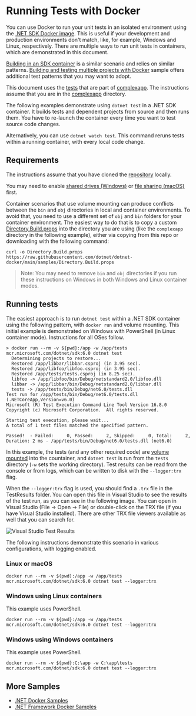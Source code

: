 # Running Tests with Docker

You can use Docker to run your unit tests in an isolated environment using the [.NET SDK Docker image](https://hub.docker.com/_/microsoft-dotnet-sdk/). This is useful if your development and production environments don't match, like, for example, Windows and Linux, respectively. There are multiple ways to run unit tests in containers, which are demonstrated in this document.

[Building in an SDK container](build-in-sdk-container.md) is a similar scenario and relies on similar patterns. [Building and testing multiple projects with Docker](https://github.com/dotnet/dotnet-docker/blob/main/samples/complexapp/README.md) sample offers additional test patterns that you may want to adopt.

This document uses the [tests](complexapp/tests) that are part of [complexapp](complexapp). The instructions assume that you are in the [complexapp](complexapp) directory.

The following examples demonstrate using `dotnet test` in a .NET SDK container. It builds tests and dependent projects from source and then runs them. You have to re-launch the container every time you want to test source code changes.

Alternatively, you can use `dotnet watch test`. This command reruns tests within a running container, with every local code change.

## Requirements

The instructions assume that you have cloned the [repository](https://github.com/dotnet/dotnet-docker) locally.

You may need to enable [shared drives (Windows)](https://docs.docker.com/docker-for-windows/#shared-drives) or [file sharing (macOS)](https://docs.docker.com/docker-for-mac/#file-sharing) first.

Container scenarios that use volume mounting can produce conflicts between the `bin` and `obj` directories in local and container environments.  To avoid that, you need to use a different set of `obj` and `bin` folders for your container environment. The easiest way to do that is to copy a custom [Directory.Build.props](Directory.Build.props) into the directory you are using (like the `complexapp` directory in the following example), either via copying from this repo or downloading with the following command:

```console
curl -o Directory.Build.props https://raw.githubusercontent.com/dotnet/dotnet-docker/main/samples/Directory.Build.props
```

> Note: You may need to remove `bin` and `obj` directories if you run these instructions on Windows in both Windows and Linux container modes.

## Running tests

The easiest approach is to run `dotnet test` within a .NET SDK container using the following pattern, with `docker run` and volume mounting.  This initial example is demonstrated on Windows with PowerShell (in Linux container mode). Instructions for all OSes follow.

```console
> docker run --rm -v ${pwd}:/app -w /app/tests mcr.microsoft.com/dotnet/sdk:6.0 dotnet test
  Determining projects to restore...
  Restored /app/libbar/libbar.csproj (in 3.95 sec).
  Restored /app/libfoo/libfoo.csproj (in 3.95 sec).
  Restored /app/tests/tests.csproj (in 8.25 sec).
  libfoo -> /app/libfoo/bin/Debug/netstandard2.0/libfoo.dll
  libbar -> /app/libbar/bin/Debug/netstandard2.0/libbar.dll
  tests -> /app/tests/bin/Debug/net6.0/tests.dll
Test run for /app/tests/bin/Debug/net6.0/tests.dll (.NETCoreApp,Version=v6.0)
Microsoft (R) Test Execution Command Line Tool Version 16.8.0
Copyright (c) Microsoft Corporation.  All rights reserved.

Starting test execution, please wait...
A total of 1 test files matched the specified pattern.

Passed!  - Failed:     0, Passed:     2, Skipped:     0, Total:     2, Duration: 2 ms - /app/tests/bin/Debug/net6.0/tests.dll (net6.0)
 ```

In this example, the tests (and any other required code) are [volume mounted](https://docs.docker.com/engine/admin/volumes/volumes/) into the countainer, and `dotnet test` is run from the `tests` directory (`-w` sets the working directory). Test results can be read from the console or from logs, which can be written to disk with the `--logger:trx` flag.

When the `--logger:trx` flag is used, you should find a `.trx` file in the TestResults folder. You can open this file in Visual Studio to see the results of the test run, as you can see in the following image. You can open in Visual Studio (File -> Open -> File) or double-click on the TRX file (if you have Visual Studio installed). There are other TRX file viewers available as well that you can search for.

![Visual Studio Test Results](https://user-images.githubusercontent.com/2608468/35361940-2f5ab914-0118-11e8-9c40-4f252f4568f0.png)

The following instructions demonstrate this scenario in various configurations, with logging enabled.

### Linux or macOS

```console
docker run --rm -v $(pwd):/app -w /app/tests mcr.microsoft.com/dotnet/sdk:6.0 dotnet test --logger:trx
```

### Windows using Linux containers

This example uses PowerShell.

```console
docker run --rm -v ${pwd}:/app -w /app/tests mcr.microsoft.com/dotnet/sdk:6.0 dotnet test --logger:trx
```

### Windows using Windows containers

This example uses PowerShell.

```console
docker run --rm -v ${pwd}:C:\app -w C:\app\tests mcr.microsoft.com/dotnet/sdk:6.0 dotnet test --logger:trx
```

## More Samples

* [.NET Docker Samples](../README.md)
* [.NET Framework Docker Samples](https://github.com/microsoft/dotnet-framework-docker-samples/)

